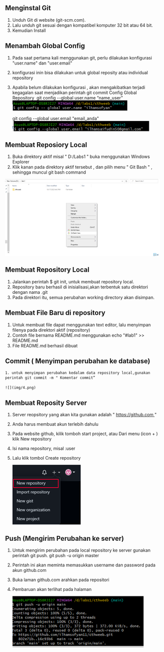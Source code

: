 ## Menginstal Git
1. Unduh Git di website (git-scm.com).
2. Lalu unduh git sesuai dengan kompatibel komputer 32 bit atau 64 bit.
3. Kemudian Install


## Menambah Global Config
1. Pada saat pertama kali menggunakan git, perlu dilakukan konfigurasi "user.name" dan "user.email"
2. konfigurasi inin bisa dilakukan untuk global reposity atau individual repository
3. Apabila belum dilakukan konfigurasi , akan mengakibatkan terjadi kegagalan saat menjadikan perintah git commit
      Config Global Repository 
      	git config --global user.name “name_user”
      	![](img/1.png)
        
     
	git config --global user.email "email_anda"
	![](img/2.png)
	
	
## Membuat Reposiory Local
1. Buka direktory aktif misal " D:/Labs1 " buka menggunakan Windows Explorer
2. Klik kanan pada direktory aktif tersebut , dan pilih menu " Git Bash " , sehingga muncul git bash command

![](img/3.png)





## Membuat Repository Local
1. Jalankan perintah $ git init, untuk membuat repository local.
2. Repository baru berhasil di inisialisasi,akan terbentuk satu direktori dengan nama .git
3. Pada direktori itu, semua perubahan working directory akan disimpan.

## Membuat File Baru di repository
1. Untuk membuat file dapat menggunakan text editor, lalu menyimpan filenya pada direktori aktif (repository)
2. Contoh file bernama README.md menggunakan echo "#lab1" >> README.md
3. File README.md berhasil dibuat


## Commit ( Menyimpan perubahan ke database)
    1. untuk menyimpan perubahan kedalam data repository local,gunakan perintah git commit -m " Komentar commit”
    
	![](img/4.png)

## Membuat Reposity Server
1. Server reopsitory yang akan kita gunakan adalah " https://github.com "
2. Anda harus membuat akun terlebih dahulu
3. Pada website github, kilik tomboh start project, atau Dari menu (icon + ) klik New repository 
4. Isi nama repository, misal :user
5. Lalu klik tombol Create repository 

	![](img/5.png)

## Push (Mengirim Perubahan ke server)
1. Untuk mengirim perubahan pada local repository ke server gunakan perintah git push. git push -u origin master
2. Perintah ini akan meminta memasukkan username dan password pada akun github.com
3. Buka laman github.com arahkan pada repositori
4. Pembaruan akan terlihat pada halaman 

	![](img/6.png)



